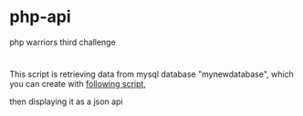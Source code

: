 # php-api
php warriors third challenge
#
This script is retrieving data from mysql database "mynewdatabase", which you can create with [following script](https://github.com/zaridzeorion/json-save),

then displaying it as a json api 
